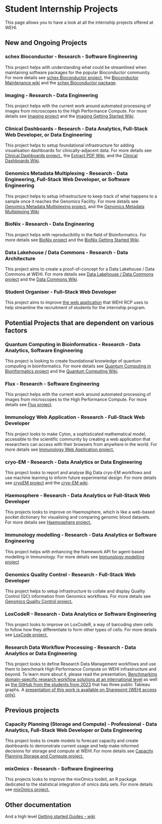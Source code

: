 # Student Internship Projects

This page allows you to have a look at all the internship projects offered at WEHI.

## New and Ongoing Projects 

### schex Bioconductor - Research - Software Engineering
This project helps with understanding what could be streamlined when maintaining software packages for the popular Bioconductor community. For more details see [schex Bioconductor project](students-schex), the [Bioconductor Maintenance wiki](https://github.com/WEHI-ResearchComputing/bioconductor_maintenance/wiki) and the [schex Bioconductor package](https://bioconductor.org/packages/release/bioc/html/schex.html).


### Imaging - Research - Data Engineering
This project helps with the current work around automated processing of images from microscopes to the High Performance Compute. For more details see [Imaging project](student-imaging) and the [Imaging Getting Started Wiki](https://github.com/WEHI-ResearchComputing/Imaging-Getting-Started/wiki).

### Clinical Dashboards - Research - Data Analytics, Full-Stack Web Developer, or Data Engineering
This project helps to setup foundational infrastructure for adding visualisation dashboards for clinically-adjacent data. For more details see [Clinical Dashboards project.](student-clinical-dashboards), the [Extract PDF Wiki](https://github.com/Clinical-Informatics-Collaborative/pdf-extraction-clinical-reports/wiki), and the [Clinical Dashboards Wiki](https://github.com/Clinical-Informatics-Collaborative/clinical_dashboards/wiki).

### Genomics Metadata Multiplexing - Research - Data Engineering, Full-Stack Web Developer, or Software Engineering
This project helps to setup infrastructure to keep track of what happens to a sample once it reaches the Genomics Facility. For more details see [Genomics Metadata Multiplexing project.](students-genomics-metadata.md) and the [Genomics Metadata Multiplexing Wiki](https://github.com/WEHI-ResearchComputing/Genomics-Metadata-Multiplexing/wiki) 

### BioNix - Research - Data Engineering
This project helps with reproducibility in the field of Bioinformatics. For more details see [BioNix project](student-bionix) and the [BioNix Getting Started Wiki](https://github.com/WEHI-ResearchComputing/BioNix-GettingStarted/wiki).

### Data Lakehouse / Data Commons - Research - Data Architecture
This project aims to create a proof-of-concept for a Data Lakehouse / Data Commons at WEHI. For more details see [Data Lakehouse / Data Commons project](students-data-commons) and the [Data Commons Wiki](https://github.com/WEHI-ResearchComputing/data-commons/wiki).

### Student Organiser - Full-Stack Web Developer
This project aims to improve [the web application](https://github.com/WEHI-ResearchComputing/student-intern-organiser) that WEHI RCP uses to help streamline the recruitment of students for the internship program.

## Potential Projects that are dependent on various factors

### Quantum Computing in Bioinformatics - Research - Data Analytics, Software Engineering

This project is looking to create foundational knowledge of quantum computing in bioinformatics. For more details see [Quantum Computing in Bioinformatics project](students-quantum) and the [Quantum Computing Wiki](https://github.com/WEHI-ResearchComputing/quantum-computing/wiki).

### Flux - Research - Software Engineering

This project helps with the current work around automated processing of images from microscopes to the High Performance Compute. For more details see [Flux project](students-flux).

### Immunology Web Application - Research - Full-Stack Web Developer

This project looks to make Cyton, a sophisticated mathematical model, accessible to the scientific community by creating a web application that researchers can access with their browsers from anywhere in the world. For more details see [Immunology Web Application project.](student-immunology-web-application)

### cryo-EM - Research - Data Analytics or Data Engineering
This project looks to report and analyse Big Data cryo-EM workflows and use machine learning to inform future experimental design. For more details see [cryoEM project](student-cryoem) and the [cryo-EM wiki](https://github.com/WEHI-ResearchComputing/cryo_em_grid_detection_ai/wiki).

### Haemosphere - Research - Data Analytics or Full-Stack Web Developer
This projects looks to improve on Haemosphere, which is like a web-based pocket dictionary for visualising and comparing genomic blood datasets. For more details see [Haemosphere project.](student-haemosphere)

### Immunology modelling - Research - Data Analytics or Software Engineering
This project helps with enhancing the framework API for agent-based modelling in Immunology. For more details see [Immunology modelling project](student-immunology-modelling)

### Genomics Quality Control - Research - Full-Stack Web Developer
This project helps to setup infrastructure to collate and display Quality Control (QC) information from Genomics workflows. For more details see [Genomics Quality Control project.](student-genomics-qc)

### LoxCodeR - Research - Data Analytics or Software Engineering
This project looks to improve on LoxCodeR, a way of barcoding stem cells to follow how they differentiate to form other types of cells. For more details see [LoxCode project.](student-loxcoder)

### Research Data Workflow Processing - Research -  Data Analytics or Data Engineering
This project looks to define Research Data Management workflows and use them to benchmark High Performance Compute on WEHI infrastructure and beyond.
To learn more about it, please read the presentation, [Benchmarking domain-specific research workflow solutions at an international level](https://figshare.com/articles/presentation/Benchmarking_domain-specific_research_workflow_solutions_at_an_international_level/21259425) as well as [the GitHub from the students from 2023](https://github.com/JiayaoLU/Data-Science-Project) that has three public Tableau graphs. A [presentation of this work is available on Sharepoint (WEHI access only)](https://wehieduau.sharepoint.com/:b:/r/sites/StudentInternGroupatWEHI/Shared%20Documents/Benchmarking%20HPC%20Research%20Data%20Workflow/DSP%20S2%20Final%20Presentation.pdf?csf=1&web=1&e=iB4AFa).



## Previous projects


### Capacity Planning (Storage and Compute) - Professional - Data Analytics, Full-Stack Web Developer or Data Engineering
This project looks to create models to forecast capacity and create dashboards to demonstrate current usage and help make informed decisions for storage and compute at WEHI. For more details see [Capacity Planning Storage and Compute project.](student-capacity-planning.md)

### mixOmics - Research - Software Engineering
This projects looks to improve the mixOmics toolkit, an R package dedicated to the statistical integration of omics data sets. For more details see  [mixOmics project.](students-mixOmics.md) 

## Other documentation

And a high level [Getting started Guides - wiki](https://github.com/Research-Data-Workflows/getting-started-guide/wiki)
